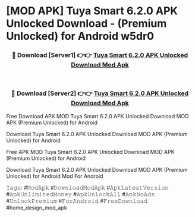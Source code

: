 # [MOD APK] Tuya Smart 6.2.0 APK Unlocked Download - (Premium Unlocked) for Android w5dr0



<div align="center">
<h3>🔴 Download [Server1] 👉👉 <a href="https://momento.my/?title=Tuya_Smart_6.2.0_APK_Unlocked_Download">Tuya Smart 6.2.0 APK Unlocked Download Mod Apk</a></h3><br>

<h3>🔴 Download [Server2] 👉👉 <a href="https://momento.my/?title=Tuya_Smart_6.2.0_APK_Unlocked_Download">Tuya Smart 6.2.0 APK Unlocked Download Mod Apk</a></h3>
</div>



Free Download APK MOD Tuya Smart 6.2.0 APK Unlocked Download MOD APK (Premium Unlocked) for Android

Download Tuya Smart 6.2.0 APK Unlocked Download MOD APK (Premium Unlocked) for Android

Free APK MOD Tuya Smart 6.2.0 APK Unlocked Download MOD APK (Premium Unlocked) for Android

Download Tuya Smart 6.2.0 APK Unlocked Download MOD APK (Premium Unlocked) for Android Mod For Android

𝚃𝚊𝚐𝚜: #𝙼𝚘𝚍𝙰𝚙𝚔 #𝙳𝚘𝚠𝚗𝚕𝚘𝚊𝚍𝙼𝚘𝚍𝙰𝚙𝚔 #𝙰𝚙𝚔𝙻𝚊𝚝𝚎𝚜𝚝𝚅𝚎𝚛𝚜𝚒𝚘𝚗 #𝙰𝚙𝚔𝚄𝚗𝚕𝚒𝚖𝚒𝚝𝚎𝚍𝙼𝚘𝚗𝚎𝚢 #𝙰𝚙𝚔𝚄𝚗𝚕𝚘𝚌𝚔𝙰𝚕𝚕 #𝙰𝚙𝚔𝙽𝚘𝙰𝚍𝚜 #𝚄𝚗𝚕𝚘𝚌𝚔𝙿𝚛𝚎𝚖𝚒𝚞𝚖 #𝙵𝚘𝚛𝙰𝚗𝚍𝚛𝚘𝚒𝚍 #𝙵𝚛𝚎𝚎𝙳𝚘𝚠𝚗𝚕𝚘𝚊𝚍 #home_design_mod_apk
